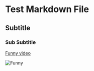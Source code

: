 # Test Markdown File

## Subtitle

### Sub Subtitle

[Funny video](https://youtu.be/dQw4w9WgXcQ)

![Funny](https://cdn.pixabay.com/photo/2020/02/09/09/38/smiley-4832492_640.png)